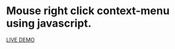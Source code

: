 # Mouse right click context-menu using javascript.

[LIVE DEMO](https://giorgigok.github.io/context-menu-javascript/)
